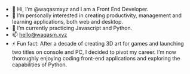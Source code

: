 - 👋 Hi, I’m @waqasmxyz and I am a Front End Developer.
- 👀 I’m personally interested in creating productivity, management and learning applications, both web and desktop.
- 🌱 I’m currently practicing Javascript and Python.
- 📫 hello@waqasm.xyz
- ⚡ Fun fact: After a decade of creating 3D art for games and launching two titles on console and PC, I decided to pivot my career. I’m now thoroughly enjoying coding front-end applications and exploring the capabilities of Python.

<!---
waqasmxyz/waqasmxyz is a ✨ special ✨ repository because its `README.md` (this file) appears on your GitHub profile.
You can click the Preview link to take a look at your changes.
--->
